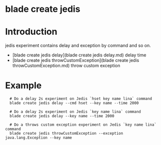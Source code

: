 # blade create jedis

# **Introduction**
jedis experiment contains delay and exception by command and so on.
* [blade create jedis delay](blade create jedis delay.md)	delay time
* [blade create jedis throwCustomException](blade create jedis throwCustomException.md)	throw custom exception


# **Example**
````
  # Do a delay 2s experiment on Jedis `hset key name lina` command
  blade create jedis delay --cmd hset --key name --time 2000

  # Do a delay 2s experiment on Jedis `key name lina` command
  blade create jedis delay --key name --time 2000

  # Do a throws custom exception experiment on Jedis `key name lina` command
  blade create jedis throwCustomException --exception java.lang.Exception --key name

````

